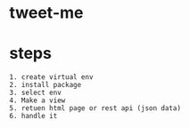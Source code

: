 # tweet-me

# steps

    1. create virtual env
    2. install package
    3. select env
    4. Make a view
    5. retuen html page or rest api (json data)
    6. handle it
